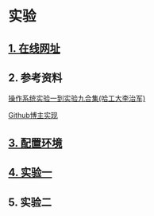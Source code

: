 # 实验

## [1. 在线网址](https://www.lanqiao.cn/courses/115/learning/?id=374&compatibility=true)

## 2. 参考资料

[操作系统实验一到实验九合集(哈工大李治军)](https://blog.csdn.net/leoabcd12/article/details/122268321?ops_request_misc=%257B%2522request%255Fid%2522%253A%2522171115295416800222836403%2522%252C%2522scm%2522%253A%252220140713.130102334..%2522%257D&request_id=171115295416800222836403&biz_id=0&utm_medium=distribute.pc_search_result.none-task-blog-2~all~baidu_landing_v2~default-5-122268321-null-null.142%5Ev99%5Epc_search_result_base3&utm_term=%E5%93%88%E5%B7%A5%E5%A4%A7%E6%93%8D%E4%BD%9C%E7%B3%BB%E7%BB%9F%E6%9D%8E%E6%B2%BB%E5%86%9B%E5%AE%9E%E9%AA%8C&spm=1018.2226.3001.4187)

[Github博主实现](https://github.com/hoverwinter/HIT-OSLab?tab=readme-ov-file)

## [3. 配置环境](https://github.com/niu0217/OperatingSystem/tree/main/HGDLZJ/Library/%E9%85%8D%E7%BD%AE%E7%8E%AF%E5%A2%83)

## [4. 实验一](https://github.com/niu0217/OperatingSystem/tree/main/HGDLZJ/Library/Lib1)

## 5. 实验二

